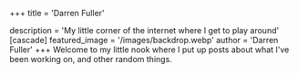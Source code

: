 +++
title = 'Darren Fuller'

description = 'My little corner of the internet where I get to play around'
[cascade]
  featured_image = '/images/backdrop.webp'
  author = 'Darren Fuller'
+++
Welcome to my little nook where I put up posts about what I've been working on, and other random things.
